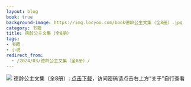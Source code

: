 ```yaml
---
layout: blog
book: true
background-image: https://img.locyoo.com/book德龄公主文集（全8册）.jpg
category: 书籍
title: 德龄公主文集（全8册）
tags:
- 书籍
- 小说
redirect_from:
  - /2024/03/德龄公主文集（全8册）/
---
```

![](https://img.locyoo.com/book德龄公主文集（全8册）.jpg)
德龄公主文集（全8册）: <a name = "ref1" href="https://url18.ctfile.com/f/50983618-1377644785-bb9b1a?p=3619">点击下载</a>，访问密码请点击右上方“关于”自行查看